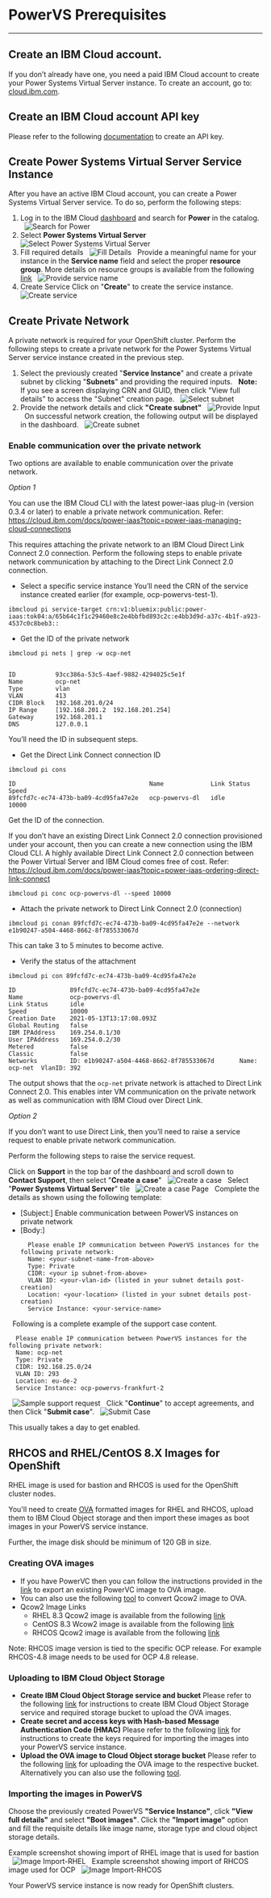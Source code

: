# **PowerVS Prerequisites**
----------------------

##	Create an IBM Cloud account.

If you don’t already have one, you need a paid IBM Cloud account to create your Power Systems Virtual Server instance.
To create an account, go to: [cloud.ibm.com](https://cloud.ibm.com).

##	Create an IBM Cloud account API key

Please refer to the following [documentation](https://cloud.ibm.com/docs/account?topic=account-userapikey) to create an API key.


## Create Power Systems Virtual Server Service Instance

After you have an active IBM Cloud account, you can create a Power Systems Virtual Server service. To do so, perform the following steps:

1. Log in to the IBM Cloud [dashboard](https://cloud.ibm.com/) and search for **Power** in the catalog.
&nbsp;
![Search for Power](./media/image1.png)
&nbsp;
2. Select **Power Systems Virtual Server**
&nbsp;
![Select Power Systems Virtual Server](./media/image2.png)
&nbsp;
3. Fill required details
&nbsp;
![Fill Details](./media/image3.png)
&nbsp;
Provide a meaningful name for your instance in the **Service name** field and select the proper **resource group**.
More details on resource groups is available from the following [link](https://cloud.ibm.com/docs/account?topic=account-rgs)
&nbsp;
![Provide service name](./media/image4.png)
&nbsp;
4. Create Service
Click on "**Create**" to create the service instance.
&nbsp;
![Create service](./media/image5.png)
&nbsp;
## Create Private Network

A private network is required for your OpenShift cluster. Perform the following steps to create a private network for the Power Systems Virtual Server service instance created in the previous step.

1. Select the previously created "**Service Instance**" and create a private subnet by clicking "**Subnets**" and providing the required inputs.
&nbsp;
**Note:** If you see a screen displaying CRN and GUID, then click "View full details" to access the "Subnet" creation page.
&nbsp;
![Select subnet](./media/image6.png)
&nbsp;
2. Provide the network details and click **"Create subnet"**
&nbsp;
![Provide Input](./media/image7.png)
&nbsp;
On successful network creation, the following output will be displayed in the dashboard.
&nbsp;
![Create subnet](./media/image8.png)

### Enable communication over the private network

Two options are available to enable communication over the private network.

*Option 1*

You can use the IBM Cloud CLI with the latest power-iaas plug-in (version 0.3.4 or later) to enable a private network communication.
Refer: https://cloud.ibm.com/docs/power-iaas?topic=power-iaas-managing-cloud-connections

This requires attaching the private network to an IBM Cloud Direct Link Connect 2.0 connection.
Perform the following steps to enable private network communication by attaching to the Direct Link Connect 2.0 connection.

- Select a specific service instance
You’ll need the CRN of the service instance created earlier (for example, ocp-powervs-test-1).

```
ibmcloud pi service-target crn:v1:bluemix:public:power-iaas:tok04:a/65b64c1f1c29460e8c2e4bbfbd893c2c:e4bb3d9d-a37c-4b1f-a923-4537c0c8beb3::
```

- Get the ID of the private network
```
ibmcloud pi nets | grep -w ocp-net


ID           93cc386a-53c5-4aef-9882-4294025c5e1f
Name         ocp-net
Type         vlan
VLAN         413
CIDR Block   192.168.201.0/24
IP Range     [192.168.201.2  192.168.201.254]
Gateway      192.168.201.1
DNS          127.0.0.1

```

You’ll need the ID in subsequent steps.

- Get the Direct Link Connect connection ID
```
ibmcloud pi cons

ID                                     Name             Link Status   Speed
89fcfd7c-ec74-473b-ba09-4cd95fa47e2e   ocp-powervs-dl   idle          10000

```

Get the ID of the connection.

If you don’t have an existing Direct Link Connect 2.0 connection provisioned under your account, 
then you can create a new connection using the IBM Cloud CLI. 
A highly available Direct Link Connect 2.0 connection between the Power Virtual Server and IBM Cloud comes free of cost. 
Refer: https://cloud.ibm.com/docs/power-iaas?topic=power-iaas-ordering-direct-link-connect

```
ibmcloud pi conc ocp-powervs-dl --speed 10000
```

- Attach the private network to Direct Link Connect 2.0 (connection)
```
ibmcloud pi conan 89fcfd7c-ec74-473b-ba09-4cd95fa47e2e --network e1b90247-a504-4468-8662-8f785533067d
```

This can take 3 to 5 minutes to become active.

- Verify the status of the attachment
```
ibmcloud pi con 89fcfd7c-ec74-473b-ba09-4cd95fa47e2e

ID               89fcfd7c-ec74-473b-ba09-4cd95fa47e2e
Name             ocp-powervs-dl
Link Status      idle
Speed            10000
Creation Date    2021-05-13T13:17:08.093Z
Global Routing   false
IBM IPAddress    169.254.0.1/30
User IPAddress   169.254.0.2/30
Metered          false
Classic          false
Networks         ID: e1b90247-a504-4468-8662-8f785533067d       Name: ocp-net  VlanID: 392

```

The output shows that the `ocp-net` private network is attached to Direct Link Connect 2.0. 
This enables inter VM communication on the private network as well as communication with IBM Cloud over Direct Link.

*Option 2*


If you don’t want to use Direct Link, then you’ll need to raise a service request to enable private network communication.

Perform the following steps to raise the service request.

Click on **Support** in the top bar of the dashboard and scroll down to **Contact Support**, then select "**Create a case**"
&nbsp;
![Create a case](./media/image9.png)
&nbsp;
Select "**Power Systems Virtual Server**" tile
&nbsp;
![Create a case Page](./media/image10.png)
&nbsp;
Complete the details as shown using the following template:
&nbsp;
- [Subject:] Enable communication between PowerVS instances on private network
- [Body:]
  ```
    Please enable IP communication between PowerVS instances for the following private network:
    Name: <your-subnet-name-from-above>
    Type: Private
    CIDR: <your ip subnet-from-above>
    VLAN ID: <your-vlan-id> (listed in your subnet details post-creation)
    Location: <your-location> (listed in your subnet details post-creation)
    Service Instance: <your-service-name>
  ```
&nbsp;
Following is a complete example of the support case content.
```
  Please enable IP communication between PowerVS instances for the following private network:
  Name: ocp-net
  Type: Private
  CIDR: 192.168.25.0/24
  VLAN ID: 293
  Location: eu-de-2
  Service Instance: ocp-powervs-frankfurt-2
```
&nbsp;
![Sample support request ](./media/image11.png)
&nbsp;
Click "**Continue**" to accept agreements, and then Click "**Submit case**".
&nbsp;
![Submit Case](./media/image12.png)
&nbsp;

This usually takes a day to get enabled.

## RHCOS and RHEL/CentOS 8.X Images for OpenShift
RHEL image is used for bastion and RHCOS is used for the OpenShift cluster nodes.

You'll need to create [OVA](https://en.wikipedia.org/wiki/Open_Virtualization_Format) formatted images for RHEL and RHCOS, upload them to IBM Cloud Object storage and then import these images as boot images in your PowerVS service instance.

Further, the image disk should be minimum of 120 GB in size.

### Creating OVA images

- If you have PowerVC then you can follow the instructions provided in the [link](https://www.ibm.com/support/knowledgecenter/en/SSXK2N_1.4.4/com.ibm.powervc.standard.help.doc/powervc_export_image_hmc.html) to export an existing PowerVC image to OVA image.
- You can also use the following [tool](https://github.com/ppc64le-cloud/pvsadm) to convert Qcow2 image to OVA.
- Qcow2 Image Links
  - RHEL 8.3 Qcow2 image is available from the following [link](https://access.redhat.com/downloads/content/279/ver=/rhel---8/8.3/ppc64le/product-software)
  - CentOS 8.3 Wcow2 image is available from the following [link](https://cloud.centos.org/centos/8/ppc64le/images/CentOS-8-GenericCloud-8.3.2011-20201204.2.ppc64le.qcow2)
  - RHCOS Qcow2 image is available from the following [link](https://mirror.openshift.com/pub/openshift-v4/ppc64le/dependencies/rhcos/4.8/latest/rhcos-4.8.2-ppc64le-openstack.ppc64le.qcow2.gz)

Note: RHCOS image version is tied to the specific OCP release. For example RHCOS-4.8 image needs to be used for OCP 4.8 release.
### Uploading to IBM Cloud Object Storage

- **Create IBM Cloud Object Storage service and bucket**
Please refer to the following [link](https://cloud.ibm.com/docs/cloud-object-storage?topic=cloud-object-storage-getting-started-cloud-object-storage) for instructions to create IBM Cloud Object Storage service and required storage bucket to upload the OVA images.
&nbsp;
- **Create secret and access keys with Hash-based Message Authentication Code (HMAC)**
Please refer to the following [link](https://cloud.ibm.com/docs/cloud-object-storage?topic=cloud-object-storage-uhc-hmac-credentials-main) for instructions to create the keys required for importing the images into your PowerVS service instance.
&nbsp;
- **Upload the OVA image to Cloud Object storage bucket**
Please refer to the following [link](https://cloud.ibm.com/docs/cloud-object-storage?topic=cloud-object-storage-upload) for uploading the OVA image to the respective bucket. Alternatively you can also use the following [tool](https://github.com/ppc64le-cloud/pvsadm).


### Importing the images in PowerVS

Choose the previously created PowerVS **"Service Instance"**, click **"View full details"** and select **"Boot images"**.
Click the **"Import image"** option and fill the requisite details like image name, storage type and cloud object storage details.

Example screenshot showing import of RHEL image that is used for bastion
&nbsp;
![Image Import-RHEL](./media/image-import1.png)
&nbsp;
Example screenshot showing import of RHCOS image used for OCP
&nbsp;
![Image Import-RHCOS](./media/image-import2.png)
&nbsp;

Your PowerVS service instance is now ready for OpenShift clusters.
